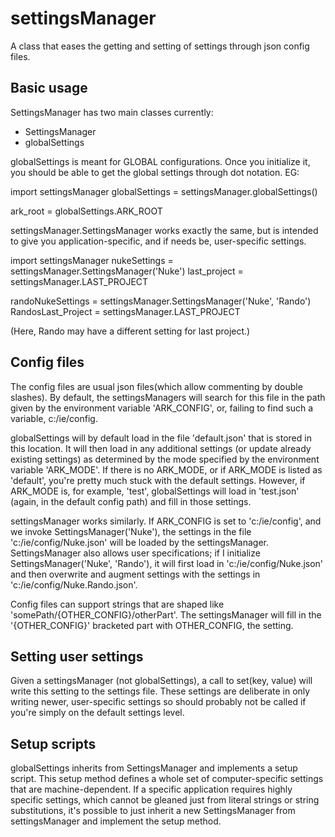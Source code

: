 # settingsManager
A class that eases the getting and setting of settings through json config files.

## Basic usage

SettingsManager has two main classes currently:
 - SettingsManager
 - globalSettings

globalSettings is meant for GLOBAL configurations. Once you initialize it, you should be able to get the global settings through dot notation. EG:

import settingsManager
globalSettings = settingsManager.globalSettings()

ark_root = globalSettings.ARK_ROOT

settingsManager.SettingsManager works exactly the same, but is intended to give you application-specific, and if needs be, user-specific settings.

import settingsManager
nukeSettings = settingsManager.SettingsManager('Nuke')
last_project = settingsManager.LAST_PROJECT

randoNukeSettings = settingsManager.SettingsManager('Nuke', 'Rando')
RandosLast_Project = settingsManager.LAST_PROJECT

(Here, Rando may have a different setting for last project.)

## Config files

The config files are usual json files(which allow commenting by double slashes).
By default, the settingsManagers will search for this file in the path given by the environment
variable 'ARK_CONFIG', or, failing to find such a variable, c:/ie/config.

globalSettings will by default load in the file 'default.json' that is stored in this location. It will then load in any additional settings (or update already existing settings) as determined by the mode specified by the environment variable 'ARK_MODE'. If there is no ARK_MODE, or if ARK_MODE is listed as 'default', you're pretty much stuck with the default settings. However, if ARK_MODE is, for example, 'test', globalSettings will load in 'test.json' (again, in the default config path) and fill in those settings.

settingsManager works similarly. If ARK_CONFIG is set to 'c:/ie/config', and we invoke SettingsManager('Nuke'), the settings in the file 'c:/ie/config/Nuke.json' will be loaded by the settingsManager. SettingsManager also allows user specifications; if I initialize SettingsManager('Nuke', 'Rando'), it will first load in 'c:/ie/config/Nuke.json' and then overwrite and augment settings with the settings in 'c:/ie/config/Nuke.Rando.json'.


Config files can support strings that are shaped like 'somePath/{OTHER_CONFIG}/otherPart'. The settingsManager will fill in the '{OTHER_CONFIG}' bracketed part with OTHER_CONFIG, the setting.


## Setting user settings

Given a settingsManager (not globalSettings), a call to set(key, value) will write this setting to the settings file. These settings are deliberate in only writing newer, user-specific settings so should probably not be called if you're simply on the default settings level.

## Setup scripts
globalSettings inherits from SettingsManager and implements a setup script. This setup method defines a whole set of computer-specific settings that are machine-dependent. If a specific application requires highly specific settings, which cannot be gleaned just from literal strings or string substitutions, it's possible to just inherit a new SettingsManager from settingsManager and implement the setup method.


